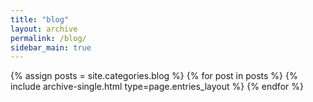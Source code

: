 ```yaml
---
title: "blog"
layout: archive
permalink: /blog/
sidebar_main: true    
---
```



{% assign posts = site.categories.blog %}
{% for post in posts %} {% include archive-single.html type=page.entries_layout %} {% endfor %}